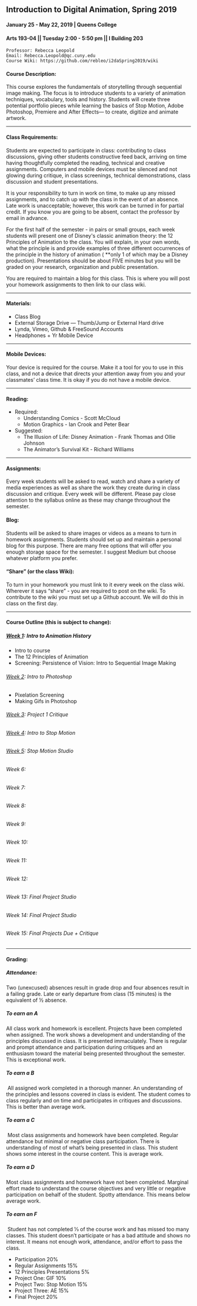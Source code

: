 ## Introduction to Digital Animation, Spring 2019
#### January 25 - May 22, 2019 | Queens College
#### Arts 193-04 || Tuesday 2:00 - 5:50 pm || I Building 203

	Professor: Rebecca Leopold
	Email: Rebecca.Leopold@qc.cuny.edu
	Course Wiki: https://github.com/rebleo/i2daSpring2019/wiki


#### Course Description:
This course explores the fundamentals of storytelling through sequential image making. The focus is to introduce students to a variety of animation techniques, vocabulary, tools and history. Students will create three potential portfolio pieces while learning the basics of Stop Motion, Adobe Photoshop, Premiere and After Effects— to create, digitize and animate artwork. 

---

#### Class Requirements:
Students are expected to participate in class: contributing to class discussions, giving other students constructive feed back, arriving on time having thoughtfully completed the reading, technical and creative assignments. Computers and mobile devices must be silenced and not glowing during critique, in class screenings, technical demonstrations, class discussion and student presentations.

It is your responsibility to turn in work on time, to make up any missed assignments, and to catch up with the class in the event of an absence. Late work is unacceptable; however, this work can be turned in for partial credit. If you know you are going to be absent, contact the professor by email in advance.

For the first half of the semester - in pairs or small groups, each week students will present one of Disney's classic animation theory: the 12 Principles of Animation to the class. You will explain, in your own words, what the principle is and provide examples of three different occurrences of the principle in the history of animation ( **only 1 of which may be a Disney production). Presentations should be about FIVE minutes but you will be graded on your research, organization and public presentation.

You are required to maintain a blog for this class. This is where you will post your homework assignments to then link to our class wiki.

---

#### Materials:
* Class Blog
* External Storage Drive — Thumb/Jump or External Hard drive
* Lynda, Vimeo, Github & FreeSound Accounts
* Headphones + Yr Mobile Device
---
#### Mobile Devices:
Your device is required for the course. Make it a tool for you to use in this class, and not a device that directs your attention away from you and your classmates’ class time. It is okay if you do not have a mobile device.

---
#### Reading:
* Required:
  * Understanding Comics - Scott McCloud
  * Motion Graphics - Ian Crook and Peter Bear
* Suggested:
  * The Illusion of Life: Disney Animation - Frank Thomas and Ollie Johnson
  * The Animator’s Survival Kit - Richard Williams
---
#### Assignments:
Every week students will be asked to read, watch and share a variety of media experiences as well as share the work they create during in class discussion and critique. Every week will be different. Please pay close attention to the syllabus online as these may change throughout the semester.

#### Blog:
Students will be asked to share images or videos as a means to turn in homework assignments. Students should set up and maintain a personal blog for this purpose. There are many free options that will offer you enough storage space for the semester. I suggest Medium but choose whatever platform you prefer.

#### “Share” (or the class Wiki):
To turn in your homework you must link to it every week on the class wiki. Wherever it 		says “share” - you are required to post on the wiki. To contribute to the wiki you must 		set up a Github account. We will do this in class on the first day.

---


#### Course Outline (this is subject to change):
##### [Week 1](https://github.com/rebleo/i2daSpring2019/wiki/Week-01): Intro to Animation History
* Intro to course
* The 12 Principles of Animation
* Screening: Persistence of Vision: Intro to Sequential Image Making


###### [Week 2](https://github.com/rebleo/i2daSpring2019/wiki/Week-02): Intro to Photoshop
* Pixelation Screening
* Making Gifs in Photoshop


###### [Week 3](https://github.com/rebleo/i2daSpring2019/wiki/Week-03): Project 1 Critique


###### [Week 4](https://github.com/rebleo/i2daSpring2019/wiki/Week-04): Intro to Stop Motion

###### [Week 5](https://github.com/rebleo/i2daSpring2019/wiki/Week-05): Stop Motion Studio


###### Week 6:

###### Week 7:

###### Week 8:

###### Week 9:

###### Week 10:

###### Week 11:

###### Week 12:

###### Week 13: Final Project Studio

###### Week 14: Final Project Studio

###### Week 15: Final Projects Due + Critique

---

#### Grading:
##### Attendance:
Two (unexcused) absences result in grade drop and four absences result in a failing grade. Late or early departure from class (15 minutes) is the equivalent of ½ absence.

##### To earn an A 
All class work and homework is excellent. Projects have been completed when assigned. The work shows a development and understanding of the principles discussed in class. It is presented immaculately. There is regular and prompt attendance and participation during critiques and an enthusiasm toward the material being presented throughout the semester. This is exceptional work.

##### To earn a B
 All assigned work completed in a thorough manner. An understanding of the principles and lessons covered in class is evident. The student comes to class regularly and on time and participates in critiques and discussions. This is better than average work.

##### To earn a C
 Most class assignments and homework have been completed. Regular attendance but minimal or negative class participation. There is understanding of most of what’s being presented in class. This student shows some interest in the course content. This is average work.

##### To earn a D 
Most class assignments and homework have not been completed. Marginal effort made to understand the course objectives and very little or negative participation on behalf of the student. Spotty attendance. This means below average work.

##### To earn an F
 Student has not completed 1⁄3 of the course work and has missed too many classes. This student doesn’t participate or has a bad attitude and shows no interest. It means not enough work, attendance, and/or effort to pass the class.

* Participation 			20%
* Regular Assignments		15%
* 12 Principles Presentations 	  5%
* Project One: GIF			10%
* Project Two: Stop Motion	15%
* Project Three: AE		15%
* Final Project			20%
